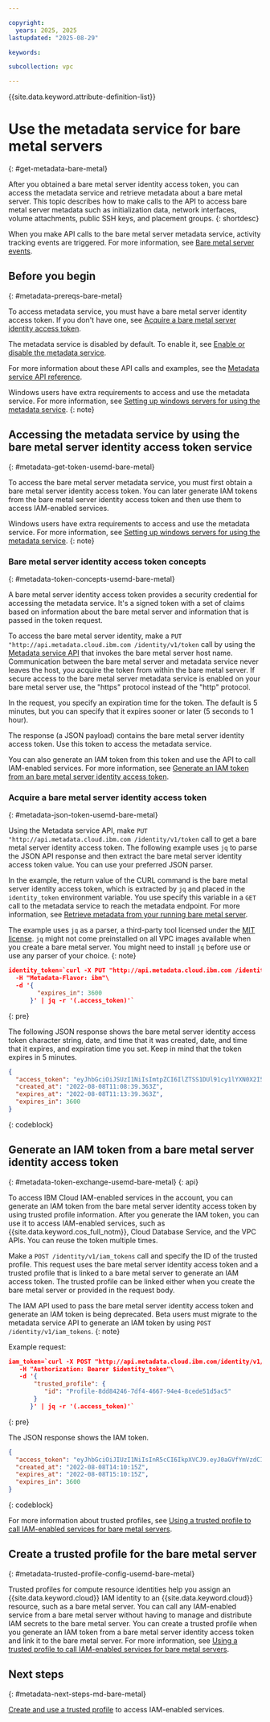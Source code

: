 ```yaml
---

copyright:
  years: 2025, 2025
lastupdated: "2025-08-29"

keywords:

subcollection: vpc

---
```


{{site.data.keyword.attribute-definition-list}}

# Use the metadata service for bare metal servers
{: #get-metadata-bare-metal}

After you obtained a bare metal server identity access token, you can access the metadata service and retrieve metadata about a bare metal server. This topic describes how to make calls to the API to access bare metal server metadata such as initialization data, network interfaces, volume attachments, public SSH keys, and placement groups.
{: shortdesc}

When you make API calls to the bare metal server metadata service, activity tracking events are triggered. For more information, see [Bare metal server events](/docs/vpc?topic=vpc-at_events#events-compute-bm).

## Before you begin
{: #metadata-prereqs-bare-metal}

To access metadata service, you must have a bare metal server identity access token. If you don't have one, see [Acquire a bare metal server identity access token](/docs/vpc?topic=vpc-get-metadata-bare-metal&interface=api#metadata-token-exchange-usemd-bare-metal).

The metadata service is disabled by default. To enable it, see [Enable or disable the metadata service](/docs/vpc?topic=vpc-configure-metadata-service-bare-metal&interface=ui#metadata-service-enable-bare-metal).

For more information about these API calls and examples, see the [Metadata service API reference](/apidocs/vpc-identity-beta).

Windows users have extra requirements to access and use the metadata service. For more information, see [Setting up windows servers for using the metadata service](/docs/vpc?topic=vpc-configure-metadata-service-bare-metal&interface=ui#metadata-service-enable-bare-metal).
{: note}


## Accessing the metadata service by using the bare metal server identity access token service
{: #metadata-get-token-usemd-bare-metal}

To access the bare metal server metadata service, you must first obtain a bare metal server identity access token. You can later generate IAM tokens from the bare metal server identity access token and then use them to access IAM-enabled services.

Windows users have extra requirements to access and use the metadata service. For more information, see [Setting up windows servers for using the metadata service](/docs/vpc?topic=vpc-configure-metadata-service-bare-metal&interface=ui#metadata-service-enable-bare-metal).
{: note}

### Bare metal server identity access token concepts
{: #metadata-token-concepts-usemd-bare-metal}

A bare metal server identity access token provides a security credential for accessing the metadata service. It's a signed token with a set of claims based on information about the bare metal server and information that is passed in the token request.

To access the bare metal server identity, make a `PUT "http://api.metadata.cloud.ibm.com /identity/v1/token` call by using the [Metadata service API](/apidocs/vpc-identity-beta#create-access-token) that invokes the bare metal server host name. Communication between the bare metal server and metadata service never leaves the host, you acquire the token from within the bare metal server. If secure access to the bare metal server metadata service is enabled on your bare metal server use, the "https" protocol instead of the "http" protocol.

In the request, you specify an expiration time for the token. The default is 5 minutes, but you can specify that it expires sooner or later (5 seconds to 1 hour).

The response (a JSON payload) contains the bare metal server identity access token. Use this token to access the metadata service.

You can also generate an IAM token from this token and use the API to call IAM-enabled services. For more information, see [Generate an IAM token from an bare metal server identity access token](/docs/vpc?topic=vpc-configure-metadata-service-bare-metal&interface=api#metadata-token-exchange-bare-metal).

### Acquire a bare metal server identity access token
{: #metadata-json-token-usemd-bare-metal}

Using the Metadata service API, make `PUT "http://api.metadata.cloud.ibm.com /identity/v1/token` call to get a bare metal server identity access token. The following example uses `jq` to parse the JSON API response and then extract the bare metal server identity access token value. You can use your preferred JSON parser.

In the example, the return value of the CURL command is the bare metal server identity access token, which is extracted by `jq` and placed in the `identity_token` environment variable. You use specify this variable in a `GET` call to the metadata service to reach the metadata endpoint. For more information, see [Retrieve metadata from your running bare metal server](/docs/vpc?topic=vpc-get-metadata-bare-metal&interface=api).

The example uses `jq` as a parser, a third-party tool licensed under the [MIT license](https://stedolan.github.io/jq/download/). `jq` might not come preinstalled on all VPC images available when you create a bare metal server. You might need to install `jq` before use or use any parser of your choice.
{: note}

```json
identity_token=`curl -X PUT "http://api.metadata.cloud.ibm.com /identity/v1/token?version=2025-06-30"\
  -H "Metadata-Flavor: ibm"\
  -d '{
        "expires_in": 3600
      }' | jq -r '(.access_token)'`
```
{: pre}

The following JSON response shows the bare metal server identity access token character string, date, and time that it was created, date, and time that it expires, and expiration time you set. Keep in mind that the token expires in 5 minutes.

```json
{
  "access_token": "eyJhbGciOiJSUzI1NiIsImtpZCI6IlZTSS1DUl91cy1lYXN0X2I5...",
  "created_at": "2022-08-08T11:08:39.363Z",
  "expires_at": "2022-08-08T11:13:39.363Z",
  "expires_in": 3600
}
```
{: codeblock}


## Generate an IAM token from a bare metal server identity access token
{: #metadata-token-exchange-usemd-bare-metal}
{: api}

To access IBM Cloud IAM-enabled services in the account, you can generate an IAM token from the bare metal server identity access token by using trusted profile information. After you generate the IAM token, you can use it to access IAM-enabled services, such as {{site.data.keyword.cos_full_notm}}, Cloud Database Service, and the VPC APIs. You can reuse the token multiple times.

Make a `POST /identity/v1/iam_tokens` call and specify the ID of the trusted profile. This request uses the bare metal server identity access token and a trusted profile that is linked to a bare metal server to generate an IAM access token. The trusted profile can be linked either when you create the bare metal server or provided in the request body.

The IAM API used to pass the bare metal server identity access token and generate an IAM token is being deprecated. Beta users must migrate to the metadata service API to generate an IAM token by using `POST /identity/v1/iam_tokens`.
{: note}

Example request:

```json
iam_token=`curl -X POST "http://api.metadata.cloud.ibm.com/identity/v1/iam_tokens?version=2025-06-30"\
   -H "Authorization: Bearer $identity_token"\
   -d '{
       "trusted_profile": {
          "id": "Profile-8dd84246-7df4-4667-94e4-8cede51d5ac5"
       }
      }' | jq -r '(.access_token)'`
```
{: pre}

The JSON response shows the IAM token.

```json
{
  "access_token": "eyJhbGciOiJIUzI1NiIsInR5cCI6IkpXVCJ9.eyJ0aGVfYmVzdCI6I8...",
  "created_at": "2022-08-08T14:10:15Z",
  "expires_at": "2022-08-08T15:10:15Z",
  "expires_in": 3600
}
```
{: codeblock}

For more information about trusted profiles, see [Using a trusted profile to call IAM-enabled services for bare metal servers](/docs/vpc?topic=vpc-configure-metadata-service-bare-metal&interface=ui#metadata-service-enable-bare-metal).

## Create a trusted profile for the bare metal server
{: #metadata-trusted-profile-config-usemd-bare-metal}

Trusted profiles for compute resource identities help you assign an {{site.data.keyword.cloud}} IAM identity to an {{site.data.keyword.cloud}} resource, such as a bare metal server. You can call any IAM-enabled service from a bare metal server without having to manage and distribute IAM secrets to the bare metal server. You can create a trusted profile when you generate an IAM token from a bare metal server identity access token and link it to the bare metal server. For more information, see [Using a trusted profile to call IAM-enabled services for bare metal servers](/docs/vpc?topic=vpc-configure-metadata-service-bare-metal&interface=ui#metadata-service-enable-bare-metal).

## Next steps
{: #metadata-next-steps-md-bare-metal}

[Create and use a trusted profile](/docs/vpc?topic=vpc-configure-metadata-service-bare-metal&interface=ui#metadata-service-enable-bare-metal) to access IAM-enabled services.
